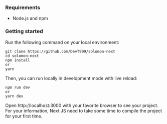 ### Requirements

- Node.js and npm

### Getting started

Run the following command on your local environment:

```
git clone https://github.com/DevT999/solomon-next
cd solomon-next
npm install
or 
yarn
```

Then, you can run locally in development mode with live reload:

```
npm run dev
or
yarn dev
```

Open http://localhost:3000 with your favorite browser to see your project. For your information, Next JS need to take some time to compile the project for your first time.
